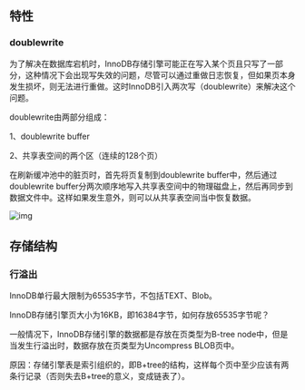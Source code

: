 ## 特性

### doublewrite

为了解决在数据库宕机时，InnoDB存储引擎可能正在写入某个页且只写了一部分，这种情况下会出现写失效的问题，尽管可以通过重做日志恢复，但如果页本身发生损坏，则无法进行重做。这时InnoDB引入两次写（doublewrite）来解决这个问题。

doublewrite由两部分组成：

1、doublewrite buffer

2、共享表空间的两个区（连续的128个页）

在刷新缓冲池中的脏页时，首先将页复制到doublewrite buffer中，然后通过doublewrite buffer分两次顺序地写入共享表空间中的物理磁盘上，然后再同步到数据文件中。这样如果发生意外，则可以从共享表空间当中恢复数据。

![img](https://static.dingtalk.com/media/lALPDe7sw0WVrR3NAhjNA5c_919_536.png_827x10000.jpg?bizType=report) 

## 存储结构

### 行溢出

InnoDB单行最大限制为65535字节，不包括TEXT、Blob。

InnoDB存储引擎页大小为16KB，即16384字节，如何存放65535字节呢？

一般情况下，InnoDB存储引擎的数据都是存放在页类型为B-tree node中，但是当发生行溢出时，数据存放在页类型为Uncompress BLOB页中。

原因：存储引擎表是索引组织的，即B+tree的结构，这样每个页中至少应该有两条行记录（否则失去B+tree的意义，变成链表了）。